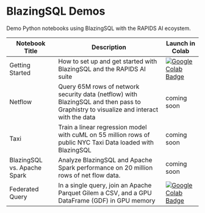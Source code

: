 # BlazingSQL Demos
Demo Python notebooks using BlazingSQL with the RAPIDS AI ecoystem.

| Notebook Title | Description |Launch in Colab|
|----------------|----------------|----------------|
| Getting Started | How to set up and get started with BlazingSQL and the RAPIDS AI suite |[![Google Colab Badge](https://colab.research.google.com/assets/colab-badge.svg)](https://colab.research.google.com/github/BlazingDB/bsql-demos/blob/master/blazingsql_demo.ipynb)|
| Netflow | Query 65M rows of network security data (netflow) with BlazingSQL and then pass to Graphistry to visualize and interact with the data |coming soon|
| Taxi | Train a linear regression model with cuML on 55 million rows of public NYC Taxi Data loaded with BlazingSQL |coming soon|
| BlazingSQL vs. Apache Spark | Analyze BlazingSQL and Apache Spark performance on 20 million rows of net flow data. |coming soon|
| Federated Query | In a single query, join an Apache Parquet Gilem a CSV, and a GPU DataFrame (GDF) in GPU memory |[![Google Colab Badge](https://colab.research.google.com/assets/colab-badge.svg)](https://colab.research.google.com/github/BlazingDB/bsql-demos/blob/master/federated_query_demo.ipynb)|

